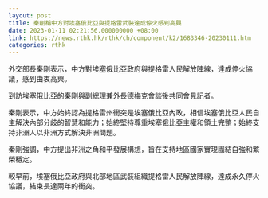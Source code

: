 ```yaml
---
layout: post
title: 秦剛稱中方對埃塞俄比亞與提格雷武裝達成停火感到高興
date: 2023-01-11 02:21:56.000000000 +08:00
link: https://news.rthk.hk/rthk/ch/component/k2/1683346-20230111.htm
categories: rthk
---
```


外交部長秦剛表示，中方對埃塞俄比亞政府與提格雷人民解放陣線，達成停火協議，感到由衷高興。

到訪埃塞俄比亞的秦剛與副總理兼外長德梅克會談後共同會見記者。

秦剛表示，中方始終認為提格雷州衝突是埃塞俄比亞內政，相信埃塞俄比亞人民自主解決內部分歧的智慧和能力；始終堅持尊重埃塞俄比亞主權和領土完整；始終支持非洲人以非洲方式解決非洲問題。

秦剛強調，中方提出非洲之角和平發展構想，旨在支持地區國家實現團結自強和繁榮穩定。

較早前，埃塞俄比亞政府與北部地區武裝組織提格雷人民解放陣線，達成永久停火協議，結束長達兩年的衝突。
